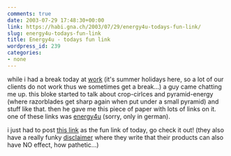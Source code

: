 ```yaml
---
comments: true
date: 2003-07-29 17:48:30+00:00
link: https://habi.gna.ch/2003/07/29/energy4u-todays-fun-link/
slug: energy4u-todays-fun-link
title: Energy4u - todays fun link
wordpress_id: 239
categories:
- none
---
```


while i had a break today at [work](https://velokurierbern.ch) (it's summer holidays here, so a lot of our clients do not work thus we sometimes get a break...) a guy came chatting me up.
this bloke started to talk about crop-cirlces and pyramid-energy (where razorblades get sharp again when put under a small pyramid) and stuff like that. then he gave me this piece of paper with lots of links on it. one of these links was [energy4u](http://www.energy4u.de) (sorry, only in german).

i just had to post [this link](http://www.energy4u.de/beamer.htm) as the fun link of today, go check it out!
(they also have a really funky [disclaimer](http://www.energy4u.de/disclaimer.htm) where they write that their products can also have NO effect, how pathetic...)
